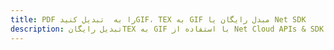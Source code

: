 ---title: PDF را به  تبدیل کنیدGIF، TEX به GIF مبدل رایگان یا Net SDKdescription: تبدیل رایگانTEX به GIF با استفاده از Net Cloud APIs & SDK همچنین اسناد PDF را در Cloud ایجاد، ویرایش و رندر کنید.---